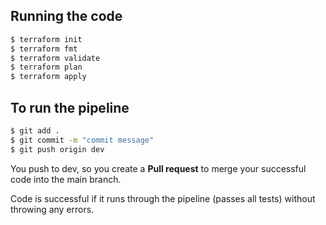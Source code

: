## Running the code
```bash
$ terraform init
$ terraform fmt
$ terraform validate
$ terraform plan
$ terraform apply
```

## To run the pipeline
```bash
$ git add .
$ git commit -m "commit message"
$ git push origin dev
```

You push to dev, so you create a **Pull request** to merge your successful code into the main branch.

Code is successful if it runs through the pipeline (passes all tests) without throwing any errors.